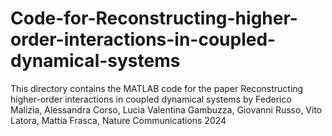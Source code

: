 # Code-for-Reconstructing-higher-order-interactions-in-coupled-dynamical-systems
This directory contains the MATLAB code for the paper Reconstructing higher-order interactions in coupled dynamical systems by Federico Malizia, Alessandra Corso, Lucia Valentina Gambuzza, Giovanni Russo, Vito Latora, Mattia Frasca, Nature Communications 2024
